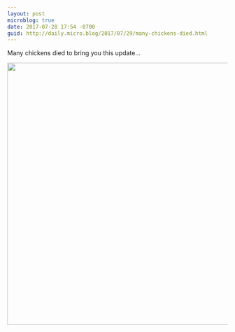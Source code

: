 ```yaml
---
layout: post
microblog: true
date: 2017-07-28 17:54 -0700
guid: http://daily.micro.blog/2017/07/29/many-chickens-died.html
---
```

Many chickens died to bring you this update...

<img src="http://www.barbic.com/uploads/2017/93eea8fe26.jpg" width="600" height="600" style="height: auto" />
